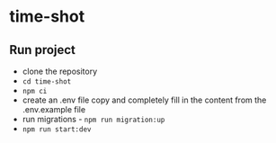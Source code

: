 # time-shot

## Run project
 - clone the repository
 - ```сd time-shot```
 - ```npm ci```
 - create an .env file copy and completely fill in the content from the .env.example file
 - run migrations - ```npm run migration:up```
 - ```npm run start:dev```